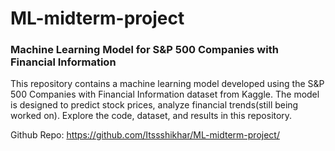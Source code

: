 # ML-midterm-project

### Machine Learning Model for S&P 500 Companies with Financial Information

This repository contains a machine learning model developed using the S&P 500 Companies with Financial Information dataset from Kaggle. The model is designed to predict stock prices, analyze financial trends(still being worked on). Explore the code, dataset, and results in this repository.

Github Repo: https://github.com/Itssshikhar/ML-midterm-project/

